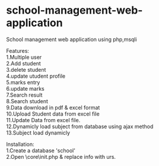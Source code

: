 # school-management-web-application
School management web application using php,msqli


Features:                                                                                                                                 
  1.Multiple user                                                                                                                         
  2.Add student                                                                                                                           
  3.delete student                                                                                                                        
  4.update utudent profile                                                                                                      
  5.marks entry                                                             
  6.update marks                                                                  
  7.Search result                                                               
  8.Search student                                                                                                                         
  9.Data download in pdf & excel format                                                                                                   
  10.Upload Student data from excel file                                                                                                  
  11.Update Data from excel file.                                                                                                     
  12.Dynamicly load subject from database using ajax method                                                                              
  13.Subject load dynamicly                                                                                                               
  
  
  
  
Installation:                                                                                                                             
  1.Create a database 'school'                                                                                                             
  2.Open \core\init.php & replace info with urs.                                                                                           
